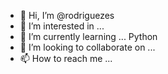 - 👋 Hi, I’m @rodriguezes
- 👀 I’m interested in ... 
- 🌱 I’m currently learning ... Python
- 💞️ I’m looking to collaborate on ... 
- 📫 How to reach me ...

<!---
rodriguezes/rodriguezes is a ✨ special ✨ repository because its `README.md` (this file) appears on your GitHub profile.
You can click the Preview link to take a look at your changes.
--->
